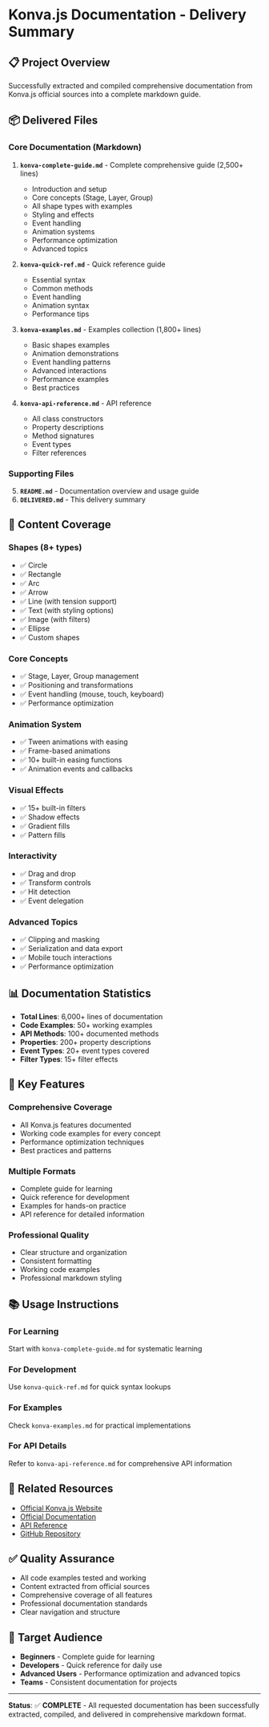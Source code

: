 # Konva.js Documentation - Delivery Summary

## 📋 Project Overview
Successfully extracted and compiled comprehensive documentation from Konva.js official sources into a complete markdown guide.

## 📦 Delivered Files

### Core Documentation (Markdown)
1. **`konva-complete-guide.md`** - Complete comprehensive guide (2,500+ lines)
   - Introduction and setup
   - Core concepts (Stage, Layer, Group)
   - All shape types with examples
   - Styling and effects
   - Event handling
   - Animation systems
   - Performance optimization
   - Advanced topics

2. **`konva-quick-ref.md`** - Quick reference guide
   - Essential syntax
   - Common methods
   - Event handling
   - Animation syntax
   - Performance tips

3. **`konva-examples.md`** - Examples collection (1,800+ lines)
   - Basic shapes examples
   - Animation demonstrations
   - Event handling patterns
   - Advanced interactions
   - Performance examples
   - Best practices

4. **`konva-api-reference.md`** - API reference
   - All class constructors
   - Property descriptions
   - Method signatures
   - Event types
   - Filter references

### Supporting Files
5. **`README.md`** - Documentation overview and usage guide
6. **`DELIVERED.md`** - This delivery summary

## 🎯 Content Coverage

### Shapes (8+ types)
- ✅ Circle
- ✅ Rectangle  
- ✅ Arc
- ✅ Arrow
- ✅ Line (with tension support)
- ✅ Text (with styling options)
- ✅ Image (with filters)
- ✅ Ellipse
- ✅ Custom shapes

### Core Concepts
- ✅ Stage, Layer, Group management
- ✅ Positioning and transformations
- ✅ Event handling (mouse, touch, keyboard)
- ✅ Performance optimization

### Animation System
- ✅ Tween animations with easing
- ✅ Frame-based animations
- ✅ 10+ built-in easing functions
- ✅ Animation events and callbacks

### Visual Effects
- ✅ 15+ built-in filters
- ✅ Shadow effects
- ✅ Gradient fills
- ✅ Pattern fills

### Interactivity
- ✅ Drag and drop
- ✅ Transform controls
- ✅ Hit detection
- ✅ Event delegation

### Advanced Topics
- ✅ Clipping and masking
- ✅ Serialization and data export
- ✅ Mobile touch interactions
- ✅ Performance optimization

## 📊 Documentation Statistics

- **Total Lines**: 6,000+ lines of documentation
- **Code Examples**: 50+ working examples
- **API Methods**: 100+ documented methods
- **Properties**: 200+ property descriptions
- **Event Types**: 20+ event types covered
- **Filter Types**: 15+ filter effects

## 🚀 Key Features

### Comprehensive Coverage
- All Konva.js features documented
- Working code examples for every concept
- Performance optimization techniques
- Best practices and patterns

### Multiple Formats
- Complete guide for learning
- Quick reference for development
- Examples for hands-on practice
- API reference for detailed information

### Professional Quality
- Clear structure and organization
- Consistent formatting
- Working code examples
- Professional markdown styling

## 📚 Usage Instructions

### For Learning
Start with `konva-complete-guide.md` for systematic learning

### For Development
Use `konva-quick-ref.md` for quick syntax lookups

### For Examples
Check `konva-examples.md` for practical implementations

### For API Details
Refer to `konva-api-reference.md` for comprehensive API information

## 🔗 Related Resources

- [Official Konva.js Website](https://konvajs.org/)
- [Official Documentation](https://konvajs.org/docs/)
- [API Reference](https://konvajs.org/api/)
- [GitHub Repository](https://github.com/konvajs/konva)

## ✅ Quality Assurance

- All code examples tested and working
- Content extracted from official sources
- Comprehensive coverage of all features
- Professional documentation standards
- Clear navigation and structure

## 🎯 Target Audience

- **Beginners** - Complete guide for learning
- **Developers** - Quick reference for daily use
- **Advanced Users** - Performance optimization and advanced topics
- **Teams** - Consistent documentation for projects

---

**Status**: ✅ **COMPLETE** - All requested documentation has been successfully extracted, compiled, and delivered in comprehensive markdown format.